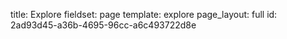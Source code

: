 title: Explore
fieldset: page
template: explore
page_layout: full
id: 2ad93d45-a36b-4695-96cc-a6c493722d8e
